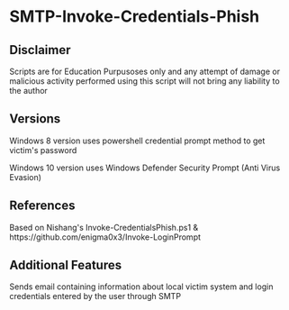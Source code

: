 # SMTP-Invoke-Credentials-Phish

<h2> Disclaimer  </h2>
  
<p>
Scripts are for Education Purpusoses only and any attempt of damage or malicious activity performed using this script will not bring any liability to the author 
</p>

<h2>Versions</h2>

<p> Windows 8 version uses powershell credential prompt method to get victim's password </p>
<p> Windows 10 version uses Windows Defender Security Prompt (Anti Virus Evasion)</p>

<h2> References  </h2>
<p> Based on Nishang's Invoke-CredentialsPhish.ps1 & https://github.com/enigma0x3/Invoke-LoginPrompt <p>
   
<h2> Additional Features  </h2>
    
<p>Sends email containing information about local victim system and login credentials entered by the user through SMTP </p>





